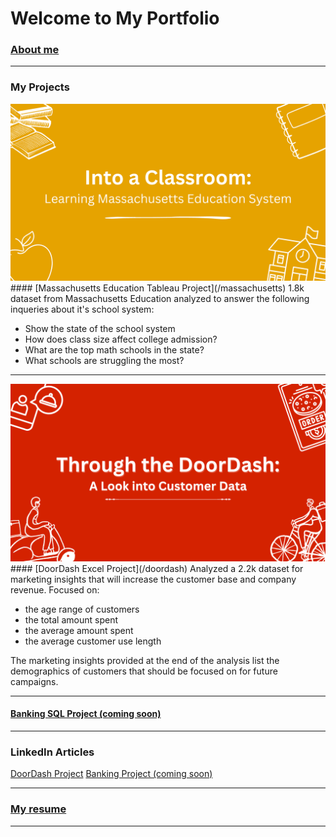 # Welcome to My Portfolio

### [About me](/aboutme)

---

### My Projects

<img src="images/Massachusetts_CaseStudy.png?raw=true"/>
#### [Massachusetts Education Tableau Project](/massachusetts)
1.8k dataset from Massachusetts Education analyzed to answer the following inqueries about it's school system:
<ul>
  <li>Show the state of the school system</li>
  <li>How does class size affect college admission?</li>
  <li>What are the top math schools in the state?</li>
  <li>What schools are struggling the most?</li>
</ul>

---
<img src="images/DoorDash_CaseStudy.png?raw=true"/>
#### [DoorDash Excel Project](/doordash)
Analyzed a 2.2k dataset for marketing insights that will increase the customer base and company revenue. Focused on:
<ul>
  <li>the age range of customers</li>
  <li>the total amount spent</li>
  <li>the average amount spent</li>
  <li>the average customer use length</li>
</ul>
The marketing insights provided at the end of the analysis list the demographics of customers that should be focused on for future campaigns.

---
#### [Banking SQL Project (coming soon)](/link)

---

### LinkedIn Articles

[DoorDash Project](https://www.linkedin.com/pulse/through-doordash-look-customer-data-xavier-quinn/)
[Banking Project (coming soon)](/link)

---

### [My resume](files/resume.pdf)

---


